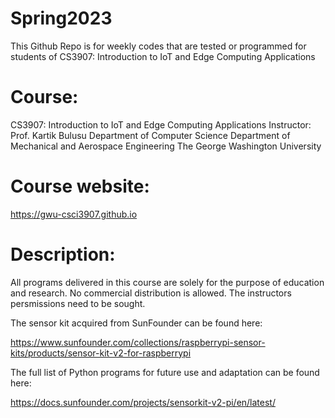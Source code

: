 # Spring2023
This Github Repo is for weekly codes that are tested or programmed for students of CS3907: Introduction to IoT and Edge Computing Applications

# Course: 
CS3907: Introduction to IoT and Edge Computing Applications
Instructor: Prof. Kartik Bulusu
Department of Computer Science 
Department of Mechanical and Aerospace Engineering
The George Washington University

# Course website:
https://gwu-csci3907.github.io

# Description:
All programs delivered in this course are solely for the purpose of education and research.
No commercial distribution is allowed.
The instructors persmissions need to be sought.

The sensor kit acquired from SunFounder can be found here:

https://www.sunfounder.com/collections/raspberrypi-sensor-kits/products/sensor-kit-v2-for-raspberrypi

The full list of Python programs for future use and adaptation can be found here:

https://docs.sunfounder.com/projects/sensorkit-v2-pi/en/latest/

